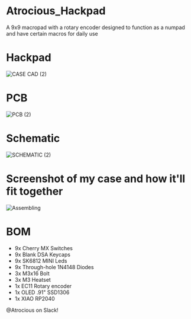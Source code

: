 # Atrocious_Hackpad
A 9x9 macropad with a rotary encoder designed to function as a numpad and have certain macros for daily use

# Hackpad
![CASE CAD (2)](https://github.com/user-attachments/assets/15c149be-7ff3-479e-a1c1-0c1dfb543d25)
# PCB
![PCB (2)](https://github.com/user-attachments/assets/7b92f9f6-ffad-4c86-979e-9c976a0a7e27)
# Schematic
![SCHEMATIC (2)](https://github.com/user-attachments/assets/109e653f-24ff-4892-a571-c9c5e9e7feff)

# Screenshot of my case and how it'll fit together
![Assembling](https://github.com/user-attachments/assets/fee439ec-3026-445f-9a81-ce59f3c46595)



# BOM
- 9x Cherry MX Switches
- 9x Blank DSA Keycaps
- 9x SK6812 MINI Leds
- 9x Through-hole 1N4148 Diodes
- 3x M3x16 Bolt
- 3x M3 Heatset
- 1x EC11 Rotary encoder
- 1x OLED .91" SSD1306
- 1x XIAO RP2040

@Atrocious on Slack!
